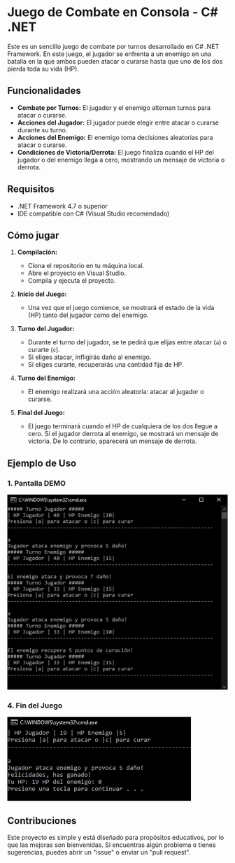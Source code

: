 # Juego de Combate en Consola - C# .NET

Este es un sencillo juego de combate por turnos desarrollado en C# .NET Framework. En este juego, el jugador se enfrenta a un enemigo en una batalla en la que ambos pueden atacar o curarse hasta que uno de los dos pierda toda su vida (HP).

## Funcionalidades

- **Combate por Turnos:** El jugador y el enemigo alternan turnos para atacar o curarse.
- **Acciones del Jugador:** El jugador puede elegir entre atacar o curarse durante su turno.
- **Acciones del Enemigo:** El enemigo toma decisiones aleatorias para atacar o curarse.
- **Condiciones de Victoria/Derrota:** El juego finaliza cuando el HP del jugador o del enemigo llega a cero, mostrando un mensaje de victoria o derrota.

## Requisitos

- .NET Framework 4.7 o superior
- IDE compatible con C# (Visual Studio recomendado)

## Cómo jugar

1. **Compilación:**
   - Clona el repositorio en tu máquina local.
   - Abre el proyecto en Visual Studio.
   - Compila y ejecuta el proyecto.

2. **Inicio del Juego:**
   - Una vez que el juego comience, se mostrará el estado de la vida (HP) tanto del jugador como del enemigo.

3. **Turno del Jugador:**
   - Durante el turno del jugador, se te pedirá que elijas entre atacar (`a`) o curarte (`c`).
   - Si eliges atacar, infligirás daño al enemigo.
   - Si eliges curarte, recuperarás una cantidad fija de HP.

4. **Turno del Enemigo:**
   - El enemigo realizará una acción aleatoria: atacar al jugador o curarse.

5. **Final del Juego:**
   - El juego terminará cuando el HP de cualquiera de los dos llegue a cero. Si el jugador derrota al enemigo, se mostrará un mensaje de victoria. De lo contrario, aparecerá un mensaje de derrota.

## Ejemplo de Uso

### 1. Pantalla DEMO
![DEMO](demo/demo-1.PNG)

### 4. Fin del Juego
![Fin del Juego](demo/demo-2.PNG)

## Contribuciones

Este proyecto es simple y está diseñado para propósitos educativos, por lo que las mejoras son bienvenidas. Si encuentras algún problema o tienes sugerencias, puedes abrir un "issue" o enviar un "pull request".
